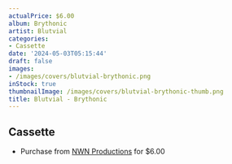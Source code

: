 ```yaml
---
actualPrice: $6.00
album: Brythonic
artist: Blutvial
categories:
- Cassette
date: '2024-05-03T05:15:44'
draft: false
images:
- /images/covers/blutvial-brythonic.png
inStock: true
thumbnailImage: /images/covers/blutvial-brythonic-thumb.png
title: Blutvial - Brythonic
---
```


## Cassette
* Purchase from [NWN Productions](http://shop.nwnprod.com/index.php?route=product/product&path=73&product_id=1668&sort=pd.name&order=ASC) for $6.00
